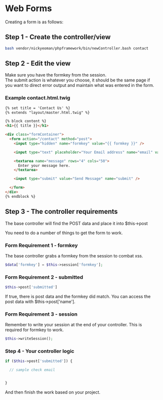 # Web Forms

Creating a form is as follows:

## Step 1 - Create the controller/view

```bash
bash vendor/nickyeoman/phpframework/bin/newController.bash contact
```

## Step 2 - Edit the view

Make sure you have the formkey from the session.  
The submit action is whatever you choose, it should be the same page if you want to direct error output and maintain what was entered in the form.

### Example contact.html.twig
```html
{% set title = 'Contact Us' %}
{% extends "layout/master.html.twig" %}

{% block content %}
<h1>{{ title }}</h1>

<div class="formContainer">
  <form action="/contact" method="post">
    <input type="hidden" name="formkey" value="{{ formkey }}" />

    <input type="text" placeholder="Your Email address" name="email" value="{{ email }}" required>

    <textarea name="message" rows="4" cols="50">
      Enter your message here.
    </textarea>

    <input type="submit" value="Send Message" name="submit" />

  </form>
</div>
{% endblock %}
```

## Step 3 - The controller requirements

The base controller will find the POST data and place it into $this->post

You need to do a number of things to get the form to work.

### Form Requirement 1 - formkey

The base controller grabs a formkey from the session to combat xss.

```php
$data['formkey'] = $this->session['formkey'];
```

### Form Requirement 2 - submitted

```php
$this->post['submitted']
```
If true, there is post data and the formkey did match.
You can access the post data with $this->post['name'].

### Form Requirement 3 - session

Remember to write your session at the end of your controller.
This is required for formkey to work.

```php
$this->writeSession();
```

### Step 4 - Your controller logic

```php
if ($this->post['submitted']) {

  // sample check email


}
```

And then finish the work based on your project.
